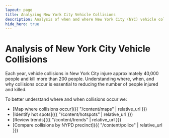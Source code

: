 ```yaml
---
layout: page
title: Analyzing New York City Vehicle Collisions
description: Analysis of when and where New York City (NYC) vehicle collisions occur with a focus on collisions involving pedestrians and cyclists
hide_hero: true
---
```

# Analysis of New York City Vehicle Collisions

Each year, vehicle collisions in New York City injure approximately 40,000 people and kill more than 200 people. Understanding where, when, and why collisions occur is essential to reducing the number of people injured and killed. 

To better understand where and when collisions occur we:
- [Map where collisions occur]({{ "/content/maps" | relative_url }})
- [Identify hot spots]({{ "/content/hotspots" | relative_url }})
- [Review trends]({{ "/content/trends" | relative_url }})
- [Compare collisions by NYPD precinct]({{ "/content/police" | relative_url }})
